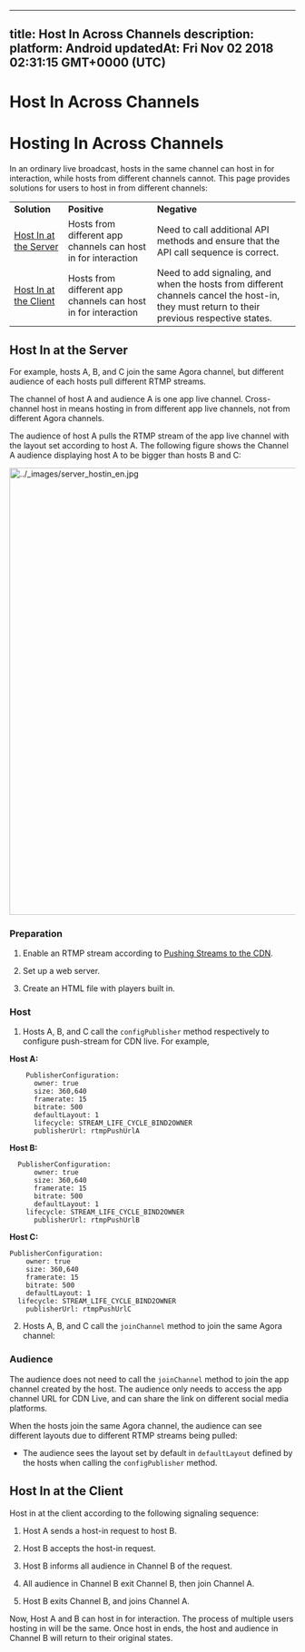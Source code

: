 
---
title: Host In Across Channels
description: 
platform: Android
updatedAt: Fri Nov 02 2018 02:31:15 GMT+0000 (UTC)
---
# Host In Across Channels
# Hosting In Across Channels

In an ordinary live broadcast, hosts in the same channel can host in for interaction, while hosts from different channels cannot. This page provides solutions for users to host in from different channels:

<table>
<colgroup>
<col/>
<col/>
<col/>
</colgroup>
<tbody>
<tr><td><strong>Solution</strong></td>
<td><strong>Positive</strong></td>
<td><strong>Negative</strong></td>
</tr>
<tr><td><a href="#server_hostin">Host In at the Server</a></td>
<td>Hosts from different app channels can host in for interaction</td>
<td>Need to call additional API methods and ensure that the API call sequence is correct.</td>
</tr>
<tr><td><a href="#client_hostin">Host In at the Client</a></td>
<td>Hosts from different app channels can host in for interaction</td>
<td>Need to add signaling, and when the hosts from different channels cancel the host-in, they must return to their previous respective states.</td>
</tr>
</tbody>
</table>


<a id = "server_hostin"></a>
## Host In at the Server

For example, hosts A, B, and C join the same Agora channel, but different audience of each hosts pull different RTMP streams.

The channel of host A and audience A is one app live channel. Cross-channel host in means hosting in from different app live channels, not from different Agora channels.

The audience of host A pulls the RTMP stream of the app live channel with the layout set according to host A. The following figure shows the Channel A audience displaying host A to be bigger than hosts B and C:

<img alt="../_images/server_hostin_en.jpg" src="https://web-cdn.agora.io/docs-files/en/server_hostin_en.jpg" style="width: 590.5px; height: 787.5px;"/>


### Preparation

1.  Enable an RTMP stream according to [Pushing Streams to the CDN](../../en/Quickstart%20Guide/push_stream_android.md).

2.  Set up a web server.

3.  Create an HTML file with players built in.


### Host

1.  Hosts A, B, and C call the `configPublisher` method respectively to configure push-stream for CDN live. For example,

**Host A:**

```
    PublisherConfiguration:
      owner: true
      size: 360,640
      framerate: 15
      bitrate: 500
      defaultLayout: 1
      lifecycle: STREAM_LIFE_CYCLE_BIND2OWNER
      publisherUrl: rtmpPushUrlA
```

**Host B:**

```
  PublisherConfiguration:
      owner: true
      size: 360,640
      framerate: 15
      bitrate: 500
      defaultLayout: 1
    lifecycle: STREAM_LIFE_CYCLE_BIND2OWNER
      publisherUrl: rtmpPushUrlB
```

**Host C:**

```
PublisherConfiguration:
    owner: true
    size: 360,640
    framerate: 15
    bitrate: 500
    defaultLayout: 1
  lifecycle: STREAM_LIFE_CYCLE_BIND2OWNER
    publisherUrl: rtmpPushUrlC
```

2.  Hosts A, B, and C call the `joinChannel` method to join the same Agora channel:


### Audience

The audience does not need to call the `joinChannel` method to join the app channel created by the host. The audience only needs to access the app channel URL for CDN Live, and can share the link on different social media platforms.

When the hosts join the same Agora channel, the audience can see different layouts due to different RTMP streams being pulled:

-   The audience sees the layout set by default in `defaultLayout` defined by the hosts when calling the `configPublisher` method.

<a id = "client_hostin"></a>
## Host In at the Client

Host in at the client according to the following signaling sequence:

1.  Host A sends a host-in request to host B.

2.  Host B accepts the host-in request.

3.  Host B informs all audience in Channel B of the request.

4.  All audience in Channel B exit Channel B, then join Channel A.

5.  Host B exits Channel B, and joins Channel A.


Now, Host A and B can host in for interaction. The process of multiple users hosting in will be the same. Once host in ends, the host and audience in Channel B will return to their original states.


